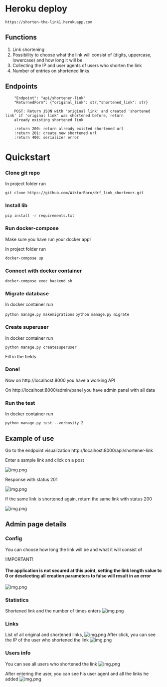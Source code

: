 # Heroku deploy

`https://shorten-the-link1.herokuapp.com`

## Functions

1. Link shortening
2. Possibility to choose what the link will consist of (digits, uppercase, lowercase) and how long it will be
3. Collecting the IP and user agents of users who shorten the link
4. Number of entries on shortened links

## Endpoints 
```
    "Endpoint": "api/shortener-link"
    "ReturnedForm": {"original_link": str,"shortened_link": str}

    POST: Return JSON with 'original link' and created 'shortened link' if 'original link' was shortened before, return
    already existing shortened link

    :return 200: return already existed shortened url
    :return 201: create new shortened url
    :return 400: serializer error
```


# Quickstart

### Clone git repo

In project folder run

`git clone https://github.com/WiktorBoro/drf_link_shortener.git`

### Install lib

`pip install -r requirements.txt`

### Run docker-compose
Make sure you have run your docker app!

In project folder run

`docker-compose up`

### Connect with docker container

`docker-compose exec backend sh`

### Migrate database
In docker container run

`python manage.py makemigrations`
`python manage.py migrate`

### Create superuser
In docker container run

`python manage.py createsuperuser`

Fill in the fields

### Done!

Now on 
http://localhost:8000
you have a working API

On 
http://localhost:8000/admin/panel
you have admin panel with all data

### Run the test
In docker container run

`python manage.py test --verbosity 2`

## Example of use

Go to the endpoint visualization
http://localhost:8000/api/shortener-link

Enter a sample link and click on a post

![img.png](readmeimages/img.png)

Response with status 201

![img.png](readmeimages/img_1.png)

If the same link is shortened again, return the same link with status 200

![img.png](readmeimages/img_2.png)

## Admin page details

### Config 

You can choose how long the link will be and what it will consist of

!IMPORTANT!

#### The application is not secured at this point, setting the link length value to 0 or deselecting all creation parameters to false will result in an error
![img.png](readmeimages/img_3.png)

### Statistics 
Shortened link and the number of times enters
![img.png](readmeimages/img_4.png)

### Links 
List of all original and shortened links, 
![img.png](readmeimages/img_5.png)
After click, you can see the IP of the user who shortened the link
![img.png](readmeimages/img_6.png)

### Users info
You can see all users who shortened the link
![img.png](readmeimages/img_8.png)

After entering the user, you can see his user agent and all the links he added
![img.png](readmeimages/img_7.png)